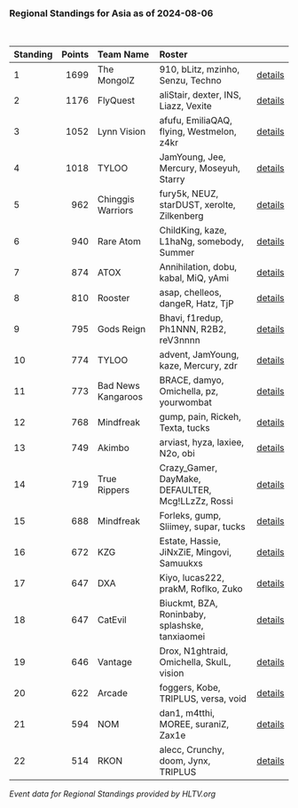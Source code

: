 ### Regional Standings for Asia as of 2024-08-06<br />
<br />

| Standing | Points | Team Name          | Roster                                            |                                                                                         |
| :- | -: | :- | :- | :- |
| 1        |   1699 | The MongolZ        | 910, bLitz, mzinho, Senzu, Techno                 | [details](details/0007--the_mongolz--910-blitz-mzinho-senzu-techno.md)                  |
| 2        |   1176 | FlyQuest           | aliStair, dexter, INS, Liazz, Vexite              | [details](details/0032--flyquest--alistair-dexter-ins-liazz-vexite.md)                  |
| 3        |   1052 | Lynn Vision        | afufu, EmiliaQAQ, flying, Westmelon, z4kr         | [details](details/0053--lynn_vision--afufu-emiliaqaq-flying-westmelon-z4kr.md)          |
| 4        |   1018 | TYLOO              | JamYoung, Jee, Mercury, Moseyuh, Starry           | [details](details/0058--tyloo--jamyoung-jee-mercury-moseyuh-starry.md)                  |
| 5        |    962 | Chinggis Warriors  | fury5k, NEUZ, starDUST, xerolte, Zilkenberg       | [details](details/0071--chinggis_warriors--fury5k-neuz-stardust-xerolte-zilkenberg.md)  |
| 6        |    940 | Rare Atom          | ChildKing, kaze, L1haNg, somebody, Summer         | [details](details/0083--rare_atom--childking-kaze-l1hang-somebody-summer.md)            |
| 7        |    874 | ATOX               | Annihilation, dobu, kabal, MiQ, yAmi              | [details](details/0098--atox--annihilation-dobu-kabal-miq-yami.md)                      |
| 8        |    810 | Rooster            | asap, chelleos, dangeR, Hatz, TjP                 | [details](details/0121--rooster--asap-chelleos-danger-hatz-tjp.md)                      |
| 9        |    795 | Gods Reign         | Bhavi, f1redup, Ph1NNN, R2B2, reV3nnnn            | [details](details/0125--gods_reign--bhavi-f1redup-ph1nnn-r2b2-rev3nnnn.md)              |
| 10       |    774 | TYLOO              | advent, JamYoung, kaze, Mercury, zdr              | [details](details/0133--tyloo--advent-jamyoung-kaze-mercury-zdr.md)                     |
| 11       |    773 | Bad News Kangaroos | BRACE, damyo, Omichella, pz, yourwombat           | [details](details/0134--bad_news_kangaroos--brace-damyo-omichella-pz-yourwombat.md)     |
| 12       |    768 | Mindfreak          | gump, pain, Rickeh, Texta, tucks                  | [details](details/0136--mindfreak--gump-pain-rickeh-texta-tucks.md)                     |
| 13       |    749 | Akimbo             | arviast, hyza, laxiee, N2o, obi                   | [details](details/0142--akimbo--arviast-hyza-laxiee-n2o-obi.md)                         |
| 14       |    719 | True Rippers       | Crazy_Gamer, DayMake, DEFAULTER, Mcg!LLzZz, Rossi | [details](details/0152--true_rippers--crazy_gamer-daymake-defaulter-mcg_llzzz-rossi.md) |
| 15       |    688 | Mindfreak          | Forleks, gump, Sliimey, supar, tucks              | [details](details/0159--mindfreak--forleks-gump-sliimey-supar-tucks.md)                 |
| 16       |    672 | KZG                | Estate, Hassie, JiNxZiE, Mingovi, Samuukxs        | [details](details/0165--kzg--estate-hassie-jinxzie-mingovi-samuukxs.md)                 |
| 17       |    647 | DXA                | Kiyo, lucas222, prakM, Roflko, Zuko               | [details](details/0175--dxa--kiyo-lucas222-prakm-roflko-zuko.md)                        |
| 18       |    647 | CatEvil            | Biuckmt, BZA, Roninbaby, splashske, tanxiaomei    | [details](details/0176--catevil--biuckmt-bza-roninbaby-splashske-tanxiaomei.md)         |
| 19       |    646 | Vantage            | Drox, N1ghtraid, Omichella, SkulL, vision         | [details](details/0177--vantage--drox-n1ghtraid-omichella-skull-vision_.md)             |
| 20       |    622 | Arcade             | foggers, Kobe, TRIPLUS, versa, void               | [details](details/0184--arcade--foggers-kobe-triplus-versa-void.md)                     |
| 21       |    594 | NOM                | dan1, m4tthi, MOREE, suraniZ, Zax1e               | [details](details/0191--nom--dan1-m4tthi-moree-suraniz-zax1e.md)                        |
| 22       |    514 | RKON               | alecc, Crunchy, doom, Jynx, TRIPLUS               | [details](details/0200--rkon--alecc-crunchy-doom-jynx-triplus.md)                       |


_Event data for Regional Standings provided by HLTV.org_<br />

